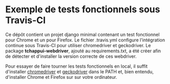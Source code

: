 # Exemple de tests fonctionnels sous Travis-CI

Ce dépôt contient un projet django minimal contenant un test fonctionnel pour Chrome et un pour Firefox. 
Le fichier .travis.yml configure l'intégration continue sous Travis-CI pour utiliser chromedriver et geckodriver. 
Le package **tchappui-webdriver**, ajouté au requirements.txt, a été créer afin de détecter et d'installer la version 
correcte de ces webdriver.

Pour essayer de faire tourner les tests fonctionnels en local, il suffit d'installer [chromedriver](https://chromedriver.chromium.org/downloads) 
et [geckodriver](https://github.com/mozilla/geckodriver/releases) dans le PATH et, bien entendu, d'installer Chrome et 
Firefox sur sur votre ordinateur.
